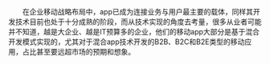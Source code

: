&ensp;&ensp;&ensp;&ensp;在企业移动战略布局中，app已成为连接业务与用户最主要的载体，同样其开发技术目前也处于十分成熟的阶段，而从技术实现的角度去考量，很多从业者可能并不知道，越是大企业、越是IT预算多的企业，他们的移动app大部分是基于混合开发模式实现的，尤其对于混合app技术开发的B2B、B2C和B2E类型的移动应用，占比甚至要远超市场的预期和想象。